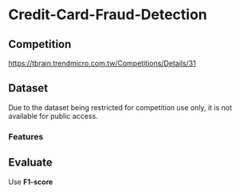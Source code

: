 # Credit-Card-Fraud-Detection
## Competition
https://tbrain.trendmicro.com.tw/Competitions/Details/31

## Dataset
Due to the dataset being restricted for competition use only, it is not available for public access.  
### Features


## Evaluate
Use **F1-score** 
